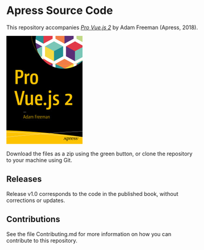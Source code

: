 # Apress Source Code

This repository accompanies [*Pro Vue.js 2*](https://www.apress.com/9781484238042) by Adam Freeman (Apress, 2018).

[comment]: #cover
![Cover image](9781484238042.jpg)

Download the files as a zip using the green button, or clone the repository to your machine using Git.

## Releases

Release v1.0 corresponds to the code in the published book, without corrections or updates.

## Contributions

See the file Contributing.md for more information on how you can contribute to this repository.
